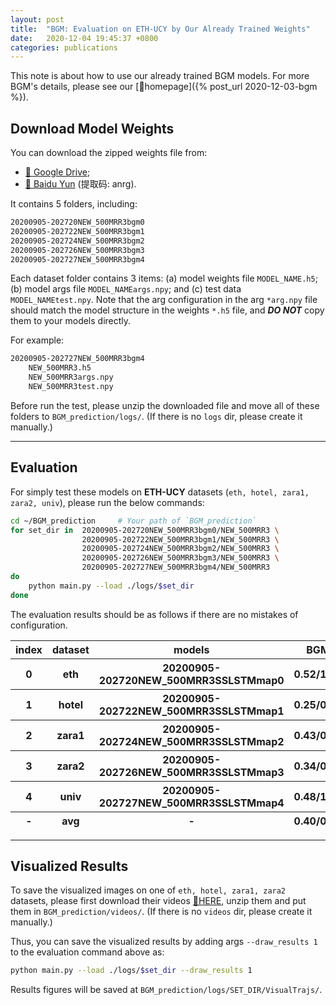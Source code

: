 ```yaml
---
layout: post
title:  "BGM: Evaluation on ETH-UCY by Our Already Trained Weights"
date:   2020-12-04 19:45:37 +0800
categories: publications
---
```


<!--
 * @Author: Conghao Wong
 * @Date: 2020-12-04 19:03:16
 * @LastEditors: Conghao Wong
 * @LastEditTime: 2020-12-04 20:07:07
 * @Description: Usage of already trained models
-->

This note is about how to use our already trained BGM models.
For more BGM's details, please see our [🔗homepage]({% post_url 2020-12-03-bgm %}).

## Download Model Weights
You can download the zipped weights file from:
- [🔗 Google Drive](https://drive.google.com/file/d/12COEahIeXbF6DGlU2siXD-UaAR3G_43d/view?usp=sharing);
- [🔗 Baidu Yun](https://pan.baidu.com/s/1IUaSk5Zuqn3n9vMbDJVb0A) (提取码: anrg).
  
It contains 5 folders, including:

```bash
20200905-202720NEW_500MRR3bgm0
20200905-202722NEW_500MRR3bgm1 
20200905-202724NEW_500MRR3bgm2 
20200905-202726NEW_500MRR3bgm3 
20200905-202727NEW_500MRR3bgm4
```

Each dataset folder contains 3 items: 
(a) model weights file `MODEL_NAME.h5`;
(b) model args file `MODEL_NAMEargs.npy`;
and (c) test data `MODEL_NAMEtest.npy`.
Note that the arg configuration in the arg `*arg.npy` file should match the model structure in the weights `*.h5` file, and ***DO NOT*** copy them to your models directly.

For example:

```bash
20200905-202727NEW_500MRR3bgm4
    NEW_500MRR3.h5
    NEW_500MRR3args.npy
    NEW_500MRR3test.npy
```

Before run the test, please unzip the downloaded file and move all of these folders to `BGM_prediction/logs/`.
(If there is no `logs` dir, please create it manually.)

---

## Evaluation
For simply test these models on **ETH-UCY** datasets (`eth, hotel, zara1, zara2, univ`), please run the below commands:

```bash
cd ~/BGM_prediction     # Your path of `BGM_prediction`
for set_dir in  20200905-202720NEW_500MRR3bgm0/NEW_500MRR3 \
                20200905-202722NEW_500MRR3bgm1/NEW_500MRR3 \
                20200905-202724NEW_500MRR3bgm2/NEW_500MRR3 \
                20200905-202726NEW_500MRR3bgm3/NEW_500MRR3 \
                20200905-202727NEW_500MRR3bgm4/NEW_500MRR3
do
    python main.py --load ./logs/$set_dir
done
```

The evaluation results should be as follows if there are no mistakes of configuration.

<div align='center'>
<table>
    <thead>
        <tr>
            <th>index</th>
            <th>dataset</th>
            <th>models</th>
            <th>BGM</th>
        </tr>
    </thead>
    <tbody>
        <tr>
            <th>0</th>
            <th>eth</th>
            <th>20200905-202720NEW_500MRR3SSLSTMmap0</th>
            <th>0.52/1.00</th>
        </tr>
        <tr>
            <th>1</th>
            <th>hotel</th>
            <th>20200905-202722NEW_500MRR3SSLSTMmap1</th>
            <th>0.25/0.48</th>
        </tr>
        <tr>
            <th>2</th>
            <th>zara1</th>
            <th>20200905-202724NEW_500MRR3SSLSTMmap2</th>
            <th>0.43/0.93</th>
        </tr>
        <tr>
            <th>3</th>
            <th>zara2</th>
            <th>20200905-202726NEW_500MRR3SSLSTMmap3</th>
            <th>0.34/0.73</th>
        </tr>
        <tr>
            <th>4</th>
            <th>univ</th>
            <th>20200905-202727NEW_500MRR3SSLSTMmap4</th>
            <th>0.48/1.03</th>
        </tr>
    </tbody>
    <tfoot>
        <tr>
            <th> - </th>
            <th> avg </th>
            <th> - </th>
            <th>0.40/0.83</th>
        </tr>
    </tfoot>
</table>
</div>

---

## Visualized Results
To save the visualized images on one of `eth, hotel, zara1, zara2` datasets, please first download their videos [🔗HERE](https://baidu.com), unzip them and put them in `BGM_prediction/videos/`.
(If there is no `videos` dir, please create it manually.)

Thus, you can save the visualized results by adding args `--draw_results 1` to the evaluation command above as:
```bash
python main.py --load ./logs/$set_dir --draw_results 1
```

Results figures will be saved at `BGM_prediction/logs/SET_DIR/VisualTrajs/`.